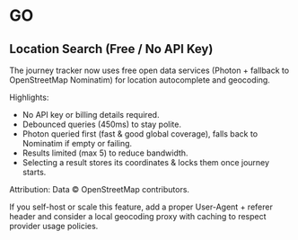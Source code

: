 # GO

## Location Search (Free / No API Key)

The journey tracker now uses free open data services (Photon + fallback to OpenStreetMap Nominatim) for location autocomplete and geocoding.

Highlights:
- No API key or billing details required.
- Debounced queries (450ms) to stay polite.
- Photon queried first (fast & good global coverage), falls back to Nominatim if empty or failing.
- Results limited (max 5) to reduce bandwidth.
- Selecting a result stores its coordinates & locks them once journey starts.

Attribution: Data © OpenStreetMap contributors.

If you self-host or scale this feature, add a proper User-Agent + referer header and consider a local geocoding proxy with caching to respect provider usage policies.
